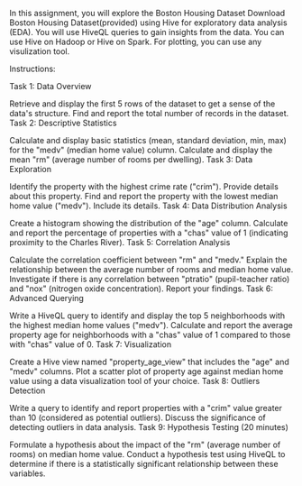In this assignment, you will explore the Boston Housing Dataset Download Boston Housing Dataset(provided) using Hive for exploratory data analysis (EDA). You will use HiveQL queries to gain insights from the data. You can use Hive on Hadoop or Hive on Spark. For plotting, you can use any visulization tool.

Instructions:

Task 1: Data Overview 

Retrieve and display the first 5 rows of the dataset to get a sense of the data's structure.
Find and report the total number of records in the dataset.
Task 2: Descriptive Statistics

Calculate and display basic statistics (mean, standard deviation, min, max) for the "medv" (median home value) column.
Calculate and display the mean "rm" (average number of rooms per dwelling).
Task 3: Data Exploration

Identify the property with the highest crime rate ("crim"). Provide details about this property.
Find and report the property with the lowest median home value ("medv"). Include its details.
Task 4: Data Distribution Analysis 

Create a histogram showing the distribution of the "age" column.
Calculate and report the percentage of properties with a "chas" value of 1 (indicating proximity to the Charles River).
Task 5: Correlation Analysis 

Calculate the correlation coefficient between "rm" and "medv." Explain the relationship between the average number of rooms and median home value.
Investigate if there is any correlation between "ptratio" (pupil-teacher ratio) and "nox" (nitrogen oxide concentration). Report your findings.
Task 6: Advanced Querying 

Write a HiveQL query to identify and display the top 5 neighborhoods with the highest median home values ("medv").
Calculate and report the average property age for neighborhoods with a "chas" value of 1 compared to those with "chas" value of 0.
Task 7: Visualization 

Create a Hive view named "property_age_view" that includes the "age" and "medv" columns.
Plot a scatter plot of property age against median home value using a data visualization tool of your choice.
Task 8: Outliers Detection 

Write a query to identify and report properties with a "crim" value greater than 10 (considered as potential outliers).
Discuss the significance of detecting outliers in data analysis.
Task 9: Hypothesis Testing (20 minutes)

Formulate a hypothesis about the impact of the "rm" (average number of rooms) on median home value.
Conduct a hypothesis test using HiveQL to determine if there is a statistically significant relationship between these variables.
